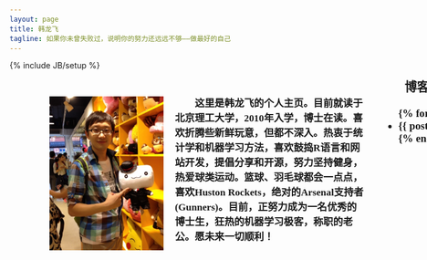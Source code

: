 ```yaml
---
layout: page
title: 韩龙飞
tagline: 如果你未曾失败过，说明你的努力还远远不够——做最好的自己
---
```

{% include JB/setup %}

<script type="text/javascript" src="js/jquery.pngFix.js"></script>
<script type="text/javascript">$(document).ready(function(){ $(document).pngFix(); });</script>
<script type="text/javascript" src="js/swfobject.js"></script>

<script type="text/javascript">
var flashvars = {};
flashvars.xml = "config.xml";
flashvars.font = "font.swf";
var params = {};
params.scale = "noborder";
params.align = "center";
var attributes = {};
attributes.wmode = "transparent";
attributes.id = "slider";
swfobject.embedSWF("design3edge.swf", "content_slider", "575", "265", "9", "expressInstall.swf", flashvars, params, attributes);

</script>

<div style="width:1200px; height:600px; margin: 00px 50px 00px 50px">
<div style="float:left; width:50%">

<div id="content_slider"> <a href="http://www.adobe.com/go/getflashplayer"> <img src="http://www.adobe.com/images/shared/download_buttons/get_flash_player.gif" alt="" /> </a> </div>

<div style="height:15px"> </div>

<div style="height:270px; width:575px">
<img src="/img/personal.JPG" width="200" height="270" align="left" hspace="20" />

<span style="align: right; margin-left:2em; text-align:justify; font-family: KaiTi; font-weight: bold; line-height:1.5em; overflow:visible; font-size:13pt">
这里是韩龙飞的个人主页。目前就读于北京理工大学，2010年入学，博士在读。喜欢折腾些新鲜玩意，但都不深入。热衷于统计学和机器学习方法，喜欢鼓捣R语言和网站开发，提倡分享和开源，努力坚持健身，热爱球类运动。篮球、羽毛球都会一点点，喜欢Huston Rockets，绝对的Arsenal支持者(Gunners)。目前，正努力成为一名优秀的博士生，狂热的机器学习极客，称职的老公。愿未来一切顺利！
</span>
</div>
</div>

<div style="float:left; width:400px">
<span style="align: right; margin-left:2em; text-align:center; font-family: KaiTi; font-weight: bold; line-height:1.5em; font-size:16pt">
博客列表
</span>
<ul class="posts" style="font-family: KaiTi; font-weight: bold; font-size: 14pt">
  {% for post in site.posts %}
    <li><span>{{ post.date | date_to_string }}</span> &raquo; <a href="{{ BASE_PATH }}{{ post.url }}">{{ post.title }}</a></li>
  {% endfor %}
</ul>
</div>
</div>
